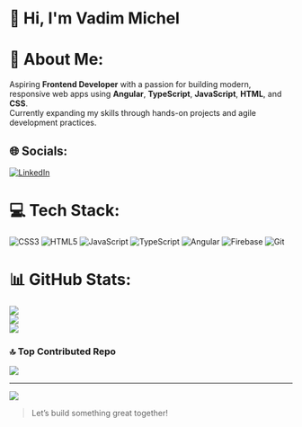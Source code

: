 # 👋 Hi, I'm Vadim Michel

# 💫 About Me:
Aspiring **Frontend Developer** with a passion for building modern, responsive web apps using **Angular**, **TypeScript**, **JavaScript**, **HTML**, and **CSS**.  <br>Currently expanding my skills through hands-on projects and agile development practices.


## 🌐 Socials:
[![LinkedIn](https://img.shields.io/badge/LinkedIn-%230077B5.svg?logo=linkedin&logoColor=white)](https://linkedin.com/in/https://www.linkedin.com/in/vadim-michel-088792239/) 

# 💻 Tech Stack:
![CSS3](https://img.shields.io/badge/css3-%231572B6.svg?style=for-the-badge&logo=css3&logoColor=white) ![HTML5](https://img.shields.io/badge/html5-%23E34F26.svg?style=for-the-badge&logo=html5&logoColor=white) ![JavaScript](https://img.shields.io/badge/javascript-%23323330.svg?style=for-the-badge&logo=javascript&logoColor=%23F7DF1E) ![TypeScript](https://img.shields.io/badge/typescript-%23007ACC.svg?style=for-the-badge&logo=typescript&logoColor=white) ![Angular](https://img.shields.io/badge/angular-%23DD0031.svg?style=for-the-badge&logo=angular&logoColor=white) ![Firebase](https://img.shields.io/badge/firebase-a08021?style=for-the-badge&logo=firebase&logoColor=ffcd34) ![Git](https://img.shields.io/badge/git-%23F05033.svg?style=for-the-badge&logo=git&logoColor=white)
# 📊 GitHub Stats:
![](https://github-readme-stats.vercel.app/api?username=VadimMichel&theme=dark&hide_border=false&include_all_commits=false&count_private=false)<br/>
![](https://nirzak-streak-stats.vercel.app/?user=VadimMichel&theme=dark&hide_border=false)<br/>
![](https://github-readme-stats.vercel.app/api/top-langs/?username=VadimMichel&theme=dark&hide_border=false&include_all_commits=false&count_private=false&layout=compact)

### 🔝 Top Contributed Repo
![](https://github-contributor-stats.vercel.app/api?username=VadimMichel&limit=5&theme=dark&combine_all_yearly_contributions=true)

---
[![](https://visitcount.itsvg.in/api?id=VadimMichel&icon=0&color=0)](https://visitcount.itsvg.in)

<!-- Proudly created with GPRM ( https://gprm.itsvg.in ) -->

> Let’s build something great together!
